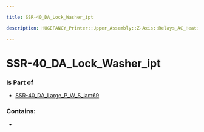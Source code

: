 ```yaml
---

title: SSR-40_DA_Lock_Washer_ipt

description: HUGEFANCY_Printer::Upper_Assembly::Z-Axis::Relays_AC_Heating::SSR-40_DA91::SSR-40_DA_iam86::SSR-40_DA_Large_P_W_S_iam69::SSR-40_DA_Lock_Washer_ipt

---
```

# SSR-40_DA_Lock_Washer_ipt
<script>
    var geoarray = '{"SSR-40_DA_Lock_Washer_ipt": {}}';
</script>
<script>
    var basepath = '/assets/HUGEFANCY_Printer/Upper_Assembly/Z-Axis/Relays_AC_Heating/SSR-40_DA91/SSR-40_DA_iam86/SSR-40_DA_Large_P_W_S_iam69/';
</script>
<link rel="stylesheet" href="/css/container.css">

<div id="container"></div>

<!-- these are the required scripts for the three.js scene -->
<script src="/lib/three.min.js"></script>
<script src="/lib/OrbitControls.js"></script>
<script src="/lib/RectAreaLightUniformsLib.js"></script>
<!-- this is your app's lib file -->
<script src="/lib/triceratops_app.js"></script>
### Is Part of
- [SSR-40_DA_Large_P_W_S_iam69](../SSR-40_DA_Large_P_W_S_iam69)  

### Contains:
- [](./SSR-40_DA_Lock_Washer_ipt/)

